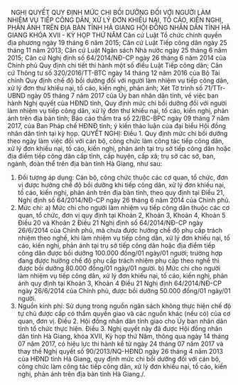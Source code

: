 <jsontable name="bang_0"> </jsontable>
 
NGHỊ QUYẾT
QUY
ĐỊNH MỨC CHI BỒI DƯỠNG ĐỐI VỚI NGƯỜI LÀM NHIỆM VỤ TIẾP
CÔNG DÂN, XỬ LÝ ĐƠN KHIẾU NẠI, TỐ CÁO, KIẾN NGHỊ, PHẢN ÁNH
TRÊN ĐỊA BÀN TỈNH HÀ GIANG
HỘI ĐỒNG NHÂN DÂN TỈNH HÀ GIANG
KHÓA XVII - KỲ HỌP THỨ NĂM
Căn cứ Luật Tổ chức chính quyền địa phương ngày 19 tháng 6 năm 2015;
Căn cứ
Luật Tiếp công dân ngày 25 tháng 11
năm 2013;
Căn cứ Luật Ngân sách Nhà nước
ngày 25 tháng 6 năm 2015;
Căn cứ Nghị định số 64/2014/NĐ-CP ngày 26 tháng 6 năm 2014 của Chính phủ Quy định chi tiết thi
hành một số điều Luật Tiếp công dân;
Căn cứ Thông tư số 320/2016/TT-BTC ngày 14 tháng
12 năm 2016 của Bộ Tài chính Quy định chế độ bồi dưỡng đối với người làm nhiệm vụ tiếp công dân,
xử lý đơn thư khiếu nại, tố cáo, kiến nghị, phản ánh;
Xét Tờ trình số 71/TTr-UBND ngày 05 tháng 7 năm 2017 của Ủy
ban nhân dân tỉnh, về việc ban hành Nghị quyết của HĐND tỉnh, Quy định mức chi
bồi dưỡng đối với người làm nhiệm vụ tiếp công dân,
xử lý đơn thư khiếu nại, tố cáo, kiến nghị, phản ánh trên địa bàn
tỉnh; Báo cáo thẩm tra số 22/BC-BPC ngày 09 tháng 7 năm 2017, của Ban Pháp chế HĐNĐ tỉnh; ý kiến thảo luận của đại biểu Hội đồng nhân dân tỉnh tại kỳ họp.
QUYẾT NGHỊ:
Điều 1.
Quy định mức chi bồi dưỡng theo ngày làm việc đối với cán bộ, công chức làm công tác tiếp công dân, xử lý đơn khiếu nại, tố
cáo, kiến nghị, phản ánh tại trụ sở tiếp công dân hoặc địa điểm tiếp công dân
cấp tỉnh, cấp huyện, cấp xã; trụ sở các sở, ban, ngành,
đoàn thể trên địa bàn tỉnh Hà Giang, như sau:
1. Đối tượng áp dụng:
Cán bộ, công chức thuộc các cơ quan,
tổ chức, đơn vị được hưởng chế độ bồi dưỡng khi tiếp công
dân, xử lý đơn khiếu nại, tố cáo, kiến nghị, phản ánh trên
địa bàn tỉnh, theo quy định tại Điều 21, Nghị định số
64/2014/NĐ-CP ngày 26 tháng 6 năm 2014 của Chính phủ.
2. Mức chi:
a) Mức chi cho người làm nhiệm vụ
tiếp công dân thuộc các cơ quan, tổ chức, đơn vị quy định tại Khoản 2, Khoản 3,
Khoản 4, Khoản 5 Điều 20 và Khoản 2 Điều 21 Nghị định số 64/2014/NĐ-CP ngày 26/6/2014 của Chính phủ, mà
chưa được hưởng chế độ phụ cấp trách
nhiệm theo nghề, khi làm nhiệm vụ tiếp công dân, xử lý đơn khiếu nại, tố cáo,
kiến nghị, phản ánh tại trụ sở tiếp công dân hoặc địa điểm tiếp công dân được
bồi dưỡng 100.000 đồng/01 ngày/01 người; trường hợp đang
được hưởng chế độ phụ cấp trách nhiệm phụ cấp theo nghề thì được bồi dưỡng 80.000 đồng/01 ngày/01 người.
b) Mức chi cho người làm nhiệm vụ
tiếp công dân, xử lý đơn khiếu nại, tố cáo, kiến nghị, phản ánh quy định tại
Khoản 3, Khoản 4 Điều 21 Nghị định 64/2014/NĐ-CP ngày 26/6/2014 của Chính phủ, được bồi dưỡng 50.000 đồng/01 ngày/01 người.
3. Nguồn kinh phí:
Sử dụng trong nguồn ngân sách không
thực hiện chế độ tự chủ được cấp có thẩm quyền giao và các
nguồn khác (nếu có) của cơ quan, đơn vị.
Điều 2. Hội
đồng nhân dân tỉnh giao cho Ủy ban nhân dân tỉnh tổ chức thực hiện.
Điều 3. Nghị
quyết này đã được Hội đồng nhân dân tỉnh Hà Giang, khóa
XVII, Kỳ họp thứ Năm, thông qua ngày 14 tháng 07 năm 2017,
có hiệu lực thi hành kể từ ngày 24 tháng 07 năm 2017 và
thay thế Nghị quyết số 90/2013/NQ-HĐND ngày 26 tháng 4 năm
2013 của HĐND tỉnh Hà Giang, quy định mức chi bồi dưỡng
đối với cán bộ, công chức làm công tác tiếp công dân, xử lý đơn khiếu nại, tố
cáo, kiến nghị, phản ánh trên địa bàn tỉnh Hà Giang./.
 
<jsontable name="bang_1"> </jsontable>